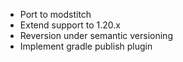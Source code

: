 - Port to modstitch
- Extend support to 1.20.x
- Reversion under semantic versioning
- Implement gradle publish plugin